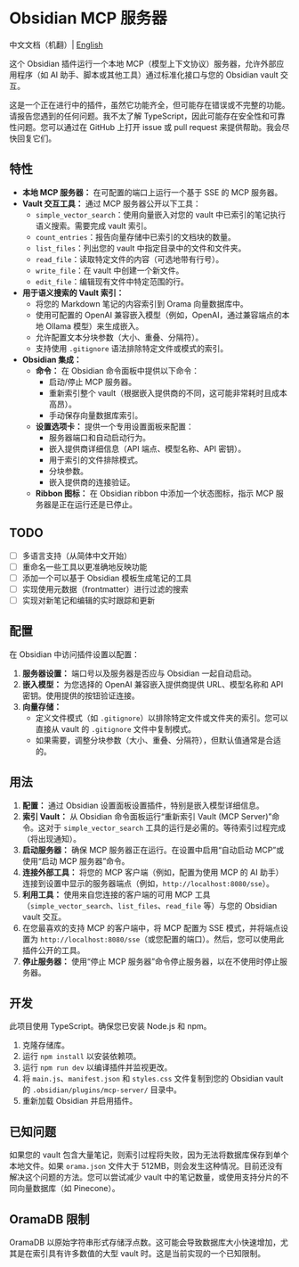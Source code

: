 # Obsidian MCP 服务器

中文文档（机翻）| [English](README.md)

这个 Obsidian 插件运行一个本地 MCP（模型上下文协议）服务器，允许外部应用程序（如 AI 助手、脚本或其他工具）通过标准化接口与您的 Obsidian vault 交互。

这是一个正在进行中的插件，虽然它功能齐全，但可能存在错误或不完整的功能。请报告您遇到的任何问题。我不太了解 TypeScript，因此可能存在安全性和可靠性问题。您可以通过在 GitHub 上打开 issue 或 pull request 来提供帮助。我会尽快回复它们。

## 特性

- **本地 MCP 服务器：** 在可配置的端口上运行一个基于 SSE 的 MCP 服务器。
- **Vault 交互工具：** 通过 MCP 服务器公开以下工具：
  - `simple_vector_search`：使用向量嵌入对您的 vault 中已索引的笔记执行语义搜索。需要完成 vault 索引。
  - `count_entries`：报告向量存储中已索引的文档块的数量。
  - `list_files`：列出您的 vault 中指定目录中的文件和文件夹。
  - `read_file`：读取特定文件的内容（可选地带有行号）。
  - `write_file`：在 vault 中创建一个新文件。
  - `edit_file`：编辑现有文件中特定范围的行。
- **用于语义搜索的 Vault 索引：**
  - 将您的 Markdown 笔记的内容索引到 Orama 向量数据库中。
  - 使用可配置的 OpenAI 兼容嵌入模型（例如，OpenAI，通过兼容端点的本地 Ollama 模型）来生成嵌入。
  - 允许配置文本分块参数（大小、重叠、分隔符）。
  - 支持使用 `.gitignore` 语法排除特定文件或模式的索引。
- **Obsidian 集成：**
  - **命令：** 在 Obsidian 命令面板中提供以下命令：
    - 启动/停止 MCP 服务器。
    - 重新索引整个 vault（根据嵌入提供商的不同，这可能非常耗时且成本高昂）。
    - 手动保存向量数据库索引。
  - **设置选项卡：** 提供一个专用设置面板来配置：
    - 服务器端口和自动启动行为。
    - 嵌入提供商详细信息（API 端点、模型名称、API 密钥）。
    - 用于索引的文件排除模式。
    - 分块参数。
    - 嵌入提供商的连接验证。
  - **Ribbon 图标：** 在 Obsidian ribbon 中添加一个状态图标，指示 MCP 服务器是正在运行还是已停止。

## TODO

- [ ] 多语言支持（从简体中文开始）
- [ ] 重命名一些工具以更准确地反映功能
- [ ] 添加一个可以基于 Obsidian 模板生成笔记的工具
- [ ] 实现使用元数据（frontmatter）进行过滤的搜索
- [ ] 实现对新笔记和编辑的实时跟踪和更新

## 配置

在 Obsidian 中访问插件设置以配置：

1. **服务器设置：** 端口号以及服务器是否应与 Obsidian 一起自动启动。
2. **嵌入模型：** 为您选择的 OpenAI 兼容嵌入提供商提供 URL、模型名称和 API 密钥。使用提供的按钮验证连接。
3. **向量存储：**
    - 定义文件模式（如 `.gitignore`）以排除特定文件或文件夹的索引。您可以直接从 vault 的 `.gitignore` 文件中复制模式。
    - 如果需要，调整分块参数（大小、重叠、分隔符），但默认值通常是合适的。

## 用法

1. **配置：** 通过 Obsidian 设置面板设置插件，特别是嵌入模型详细信息。
2. **索引 Vault：** 从 Obsidian 命令面板运行“重新索引 Vault (MCP Server)”命令。这对于 `simple_vector_search` 工具的运行是必需的。等待索引过程完成（将出现通知）。
3. **启动服务器：** 确保 MCP 服务器正在运行。在设置中启用“自动启动 MCP”或使用“启动 MCP 服务器”命令。
4. **连接外部工具：** 将您的 MCP 客户端（例如，配置为使用 MCP 的 AI 助手）连接到设置中显示的服务器端点（例如，`http://localhost:8080/sse`）。
5. **利用工具：** 使用来自您连接的客户端的可用 MCP 工具（`simple_vector_search`、`list_files`、`read_file` 等）与您的 Obsidian vault 交互。
6. 在您最喜欢的支持 MCP 的客户端中，将 MCP 配置为 SSE 模式，并将端点设置为 `http://localhost:8080/sse`（或您配置的端口）。然后，您可以使用此插件公开的工具。
7. **停止服务器：** 使用“停止 MCP 服务器”命令停止服务器，以在不使用时停止服务器。

## 开发

此项目使用 TypeScript。确保您已安装 Node.js 和 npm。

1. 克隆存储库。
2. 运行 `npm install` 以安装依赖项。
3. 运行 `npm run dev` 以编译插件并监视更改。
4. 将 `main.js`、`manifest.json` 和 `styles.css` 文件复制到您的 Obsidian vault 的 `.obsidian/plugins/mcp-server/` 目录中。
5. 重新加载 Obsidian 并启用插件。

## 已知问题

如果您的 vault 包含大量笔记，则索引过程将失败，因为无法将数据库保存到单个本地文件。如果 `orama.json` 文件大于 512MB，则会发生这种情况。目前还没有解决这个问题的方法。您可以尝试减少 vault 中的笔记数量，或使用支持分片的不同向量数据库（如 Pinecone）。

## OramaDB 限制

OramaDB 以原始字符串形式存储浮点数。这可能会导致数据库大小快速增加，尤其是在索引具有许多数值的大型 vault 时。这是当前实现的一个已知限制。